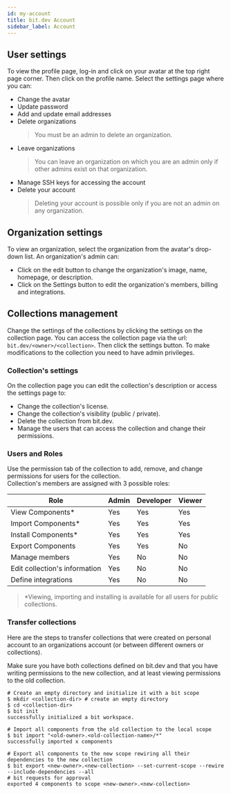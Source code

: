 ```yaml
---
id: my-account
title: bit.dev Account
sidebar_label: Account
---
```


## User settings

To view the profile page, log-in and click on your avatar at the top right page corner. Then click on the profile name. Select the settings page where you can: 

- Change the avatar
- Update password
- Add and update email addresses
- Delete organizations
  > You must be an admin to delete an organization.
- Leave organizations
  > You can leave an organization on which you are an admin only if other admins exist on that organization.  
- Manage SSH keys for accessing the account
- Delete your account
  > Deleting your account is possible only if you are not an admin on any organization.

## Organization settings

To view an organization, select the organization from the avatar's drop-down list. An organization's admin can:  

- Click on the edit button to change the organization's image, name, homepage, or description.  
- Click on the Settings button to edit the organization's members, billing and integrations.  

## Collections management

Change the settings of the collections by clicking the settings on the collection page. You can access the collection page via the url: `bit.dev/<owner>/<collection>`. Then click the settings button. To make modifications to the collection you need to have admin privileges.  

### Collection's settings

On the collection page you can edit the collection's description or access the settings page to:  

- Change the collection's license.
- Change the collection's visibility (public / private).
- Delete the collection from bit.dev.
- Manage the users that can access the collection and change their permissions.

### Users and Roles

Use the permission tab of the collection to add, remove, and change permissions for users for the collection.  
Collection's members are assigned with 3 possible roles:  

| Role | Admin | Developer | Viewer |
|---|---|---|---|
| View Components* | Yes | Yes | Yes |
| Import Components* | Yes | Yes | Yes |
| Install Components* | Yes| Yes | Yes |
| Export Components | Yes| Yes | No |
| Manage members | Yes | No | No |
| Edit collection's information | Yes | No | No |
| Define integrations | Yes | No | No |

> *Viewing, importing and installing is available for all users for public collections.  

### Transfer collections

Here are the steps to transfer collections that were created on personal account to an organizations account (or between different owners or collections).  

Make sure you have both collections defined on bit.dev and that you have writing permissions to the new collection, and at least viewing permissions to the old collection.  

```shell
# Create an empty directory and initialize it with a bit scope
$ mkdir <collection-dir> # create an empty directory
$ cd <collection-dir>
$ bit init
successfully initialized a bit workspace.

# Import all components from the old collection to the local scope
$ bit import "<old-owner>.<old-collection-name>/*"
successfully imported x components

# Export all components to the new scope rewiring all their dependencies to the new collection
$ bit export <new-owner>.<new-collection> --set-current-scope --rewire --include-dependencies --all
# bit requests for approval
exported 4 components to scope <new-owner>.<new-collection>
```
